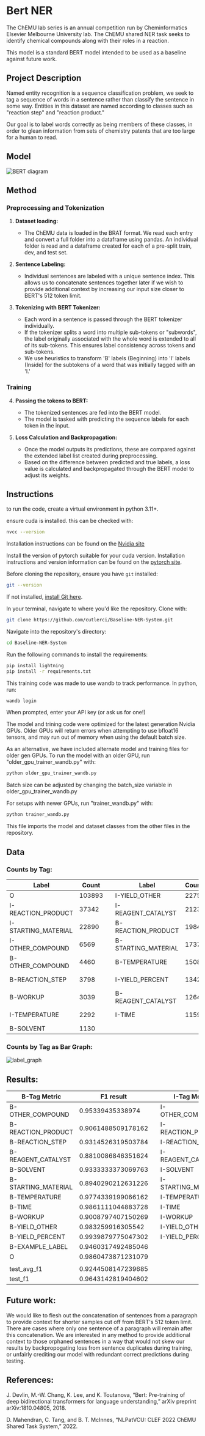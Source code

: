 # Bert NER
The ChEMU lab series is an annual competition run by Cheminformatics Elsevier Melbourne University lab. The ChEMU shared NER task seeks to identify chemical compounds along with their roles in a reaction.

This model is a standard BERT model intended to be used as a baseline against future work. 

## Project Description  
Named entity recognition is a sequence classification problem, we seek to tag a sequence of words in a sentence rather than classify the sentence in some way. Entities in this dataset are named according to classes such as "reaction step" and "reaction product." 

Our goal is to label words correctly as being members of these classes, in order to glean information from sets of chemistry patents that are too large for a human to read. 
## Model
![BERT diagram](https://github.com/cutlerci/Baseline-NER-System/assets/59939625/a378456e-f1ef-42f2-bc40-d3e2f0acd21f)
## Method 

### Preprocessing and Tokenization

1. **Dataset loading:**
    - The ChEMU data is loaded in the BRAT format. We read each entry and convert a full folder into a dataframe using pandas. An individual folder is read and a dataframe created for each of a pre-split train, dev, and test set. 

2. **Sentence Labeling:**
    - Individual sentences are labeled with a unique sentence index. This allows us to concatenate sentences together later if we wish to provide additional context by increasing our input size closer to BERT's 512 token limit.


3. **Tokenizing with BERT Tokenizer:**
    - Each word in a sentence is passed through the BERT tokenizer individually.
    - If the tokenizer splits a word into multiple sub-tokens or "subwords", the label originally associated with the whole word is extended to all of its sub-tokens. This ensures label consistency across tokens and sub-tokens.
    - We use heuristics to transform 'B' labels (Beginning) into 'I' labels (Inside) for the subtokens of a word that was initially tagged with an 'I.'

### Training

4. **Passing the tokens to BERT:**
    - The tokenized sentences are fed into the BERT model.
    - The model is tasked with predicting the sequence labels for each token in the input.

5. **Loss Calculation and Backpropagation:**
    - Once the model outputs its predictions, these are compared against the extended label list created during preprocessing.
    - Based on the difference between predicted and true labels, a loss value is calculated and backpropagated through the BERT model to adjust its weights.

## Instructions
to run the code, create a virtual environment in python 3.11+. 

ensure cuda is installed. this can be checked with:
```bash
nvcc --version
```

Installation instructions can be found on the [Nvidia site](https://docs.nvidia.com/cuda/cuda-installation-guide-linux/index.html)

Install the version of pytorch suitable for your cuda version. Installation instructions and version information can be found on the [pytorch site](https://pytorch.org/get-started/locally/).

Before cloning the repository, ensure you have `git` installed:

```bash
git --version
```
If not installed, [install Git here](https://git-scm.com/book/en/v2/Getting-Started-Installing-Git).

In your terminal, navigate to where you'd like the repository. Clone with:

```bash
git clone https://github.com/cutlerci/Baseline-NER-System.git
```
Navigate into the repository's directory:

```bash
cd Baseline-NER-System
```

Run the following commands to install the requirements:

```bash
pip install lightning  
pip install -r requirements.txt
```

This training code was made to use wandb to track performance. In python, run: 

```python
wandb login
```

When prompted, enter your API key (or ask us for one!)

The model and trining code were optimized for the latest generation Nvidia GPUs. Older GPUs will return errors when attempting to use bfloat16 tensors, and may run out of memory when using the default batch size. 

As an alternative, we have included alternate model and training files for older gen GPUs. To run the model with an older GPU, run "older_gpu_trainer_wandb.py" with:

```python
python older_gpu_trainer_wandb.py
```

Batch size can be adjusted by changing the batch_size variable in older_gpu_trainer_wandb.py 

For setups with newer GPUs, run "trainer_wandb.py" with: 
```python
python trainer_wandb.py
```
This file imports the model and dataset classes from the other files in the repository. 



## Data 

### Counts by Tag:
| Label                 | Count  | | Label                 | Count  | | Label                 | Count  |
|-----------------------|--------|-|-----------------------|--------|-|-----------------------|--------|
| O                     | 103893 | | I-YIELD_OTHER         | 2275   | | B-YIELD_OTHER         | 1060   |
| I-REACTION_PRODUCT    | 37342  | | I-REAGENT_CATALYST    | 2123   | | B-TIME                | 1058   |
| I-STARTING_MATERIAL   | 22890  | | B-REACTION_PRODUCT    | 1984   | | B-YIELD_PERCENT       | 954    |
| I-OTHER_COMPOUND      | 6569   | | B-STARTING_MATERIAL   | 1737   | | B-EXAMPLE_LABEL       | 884    |
| B-OTHER_COMPOUND      | 4460   | | B-TEMPERATURE         | 1508   | | I-SOLVENT             | 450    |
| B-REACTION_STEP       | 3798   | | I-YIELD_PERCENT       | 1342   | | I-EXAMPLE_LABEL       | 149    |
| B-WORKUP              | 3039   | | B-REAGENT_CATALYST    | 1264   | | I-WORKUP              | 19     |
| I-TEMPERATURE         | 2292   | | I-TIME                | 1159   | | I-REACTION_STEP       | 11     |
| B-SOLVENT             | 1130   | |                       |        | |                       |        |



### Counts by Tag as Bar Graph:
![label_graph](https://github.com/cutlerci/Baseline-NER-System/assets/59939625/6a2dbb9b-673e-4768-8cb4-610cf81b3e6d)

## Results:
| B-Tag Metric          | F1 result           | | I-Tag Metric               | F1 result           |
|-----------------------|---------------------|-|----------------------------|---------------------|
| B-OTHER_COMPOUND      | 0.95339435338974    | | I-OTHER_COMPOUND           | 0.8769268989562988  |
| B-REACTION_PRODUCT    | 0.9061488509178162  | | I-REACTION_PRODUCT         | 0.9610147476196289  |
| B-REACTION_STEP       | 0.9314526319503784  | | I-REACTION_STEP            | 0.5652173757553101  |
| B-REAGENT_CATALYST    | 0.8810086846351624  | | I-REAGENT_CATALYST         | 0.8906823396682739  |
| B-SOLVENT             | 0.9333333373069763  | | I-SOLVENT                  | 0.9580487608909607  |
| B-STARTING_MATERIAL   | 0.8940290212631226  | | I-STARTING_MATERIAL        | 0.9719192385673523  |
| B-TEMPERATURE         | 0.9774339199066162  | | I-TEMPERATURE              | 0.971531331539154   |
| B-TIME                | 0.9861111044883728  | | I-TIME                     | 0.9834087491035461  |
| B-WORKUP              | 0.9008797407150269  | | I-WORKUP                   | 0.8847235441207886  |
| B-YIELD_OTHER         | 0.983259916305542   | | I-YIELD_OTHER              | 0.9802817106246948  |
| B-YIELD_PERCENT       | 0.9939879775047302  | | I-YIELD_PERCENT            | 0.9808374643325806  |
| B-EXAMPLE_LABEL       | 0.9460317492485046  | |                            |                     |
| O                     | 0.9860473871231079  | |                            |                     |
|                       |                     | |                            |                     |
| test_avg_f1           | 0.9244508147239685  | |                            |                     |
| test_f1               | 0.9643142819404602  | |                            |                     |

## Future work: 
We would like to flesh out the concatenation of sentences from a paragraph to provide context for shorter samples cut off from BERT's 512 token limit. There are cases where only one sentence of a paragraph will remain after this concatenation. We are interested in any method to provide additional context to those orphaned sentences in a way that would not skew our results by backpropogating loss from sentence duplicates during training, or unfairly crediting our model with redundant correct predictions during testing. 
## References: 
J. Devlin, M.-W. Chang, K. Lee, and K. Toutanova, “Bert: Pre-training of deep bidirectional transformers for language understanding,” arXiv preprint arXiv:1810.04805, 2018.

D. Mahendran, C. Tang, and B. T. McInnes, “NLPatVCU: CLEF 2022 ChEMU Shared Task System,” 2022.



